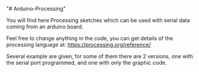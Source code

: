"# Arduino-Processing" 

You will find here Processing sketches which can be used with serial data coming from an arduino board.

Feel free to change anything in the code, you can get details of the processing language at: https://processing.org/reference/

Several example are given, for some of them there are 2 versions, one with the serial port programmed, and one with only the graphic code.